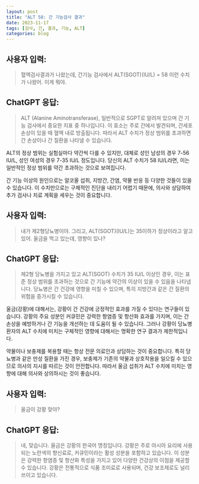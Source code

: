 ```yaml
---
layout: post
title: "ALT 58: 간 기능검사 결과"
date: 2023-11-17
tags: [검사, 간, 결과, 기능, ALT]
categories: blog
---
```


## 사용자 입력:
> 혈액검사결과가 나왔는데, 간기능 검사에서 ALT(SGOT)(IU/L) = 58 이런 수치가 나왔어. 이게 뭐야.

## ChatGPT 응답:
> ALT (Alanine Aminotransferase), 일반적으로 SGPT로 알려져 있으며 간 기능 검사에서 중요한 지표 중 하나입니다. 이 효소는 주로 간에서 발견되며, 간세포 손상이 있을 때 혈액 내로 방출됩니다. 따라서 ALT 수치가 정상 범위를 초과하면 간 손상이나 간 질환을 나타낼 수 있습니다.

ALT의 정상 범위는 실험실마다 약간씩 다를 수 있지만, 대체로 성인 남성의 경우 7-56 IU/L, 성인 여성의 경우 7-35 IU/L 정도입니다. 당신의 ALT 수치가 58 IU/L라면, 이는 일반적인 정상 범위를 약간 초과하는 것으로 보여집니다.

간 기능 이상의 원인으로는 알코올 섭취, 지방간, 간염, 약물 반응 등 다양한 것들이 있을 수 있습니다. 이 수치만으로는 구체적인 진단을 내리기 어렵기 때문에, 의사와 상담하여 추가 검사나 치료 계획을 세우는 것이 중요합니다.

## 사용자 입력:
> 내가 제2형당뇨병이야. 그리고,  ALT(SGOT)(IU/L)는 35이하가 정상이라고 알고 있어. 울금을 먹고 있는데, 영향이 있나?

## ChatGPT 응답:
> 제2형 당뇨병을 가지고 있고 ALT(SGOT) 수치가 35 IU/L 이상인 경우, 이는 표준 정상 범위를 초과하는 것으로 간 기능에 약간의 이상이 있을 수 있음을 나타냅니다. 당뇨병은 간 건강에 영향을 미칠 수 있으며, 특히 지방간과 같은 간 질환의 위험을 증가시킬 수 있습니다.

울금(강황)에 대해서는, 강황이 간 건강에 긍정적인 효과를 가질 수 있다는 연구들이 있습니다. 강황의 주요 성분인 커큐민은 강력한 항염증 및 항산화 효과를 가지며, 이는 간 손상을 예방하거나 간 기능을 개선하는 데 도움이 될 수 있습니다. 그러나 강황이 당뇨병 환자의 ALT 수치에 미치는 구체적인 영향에 대해서는 명확한 연구 결과가 제한적입니다.

약물이나 보충제를 복용할 때는 항상 전문 의료인과 상담하는 것이 중요합니다. 특히 당뇨병과 같은 만성 질환을 가진 경우, 보충제가 기존의 약물과 상호작용을 일으킬 수 있으므로 의사의 지시를 따르는 것이 안전합니다. 따라서 울금 섭취가 ALT 수치에 미치는 영향에 대해 의사와 상의하시는 것이 좋습니다.

## 사용자 입력:
> 울금이 강황 맞아?

## ChatGPT 응답:
> 네, 맞습니다. 울금은 강황의 한국어 명칭입니다. 강황은 주로 아시아 요리에 사용되는 노란색의 향신료로, 커큐민이라는 활성 성분을 포함하고 있습니다. 이 성분은 강력한 항염증 및 항산화 특성을 가지고 있어 다양한 건강상의 이점을 제공할 수 있습니다. 강황은 전통적으로 식품 조미료로 사용되며, 건강 보조제로도 널리 쓰이고 있습니다.

